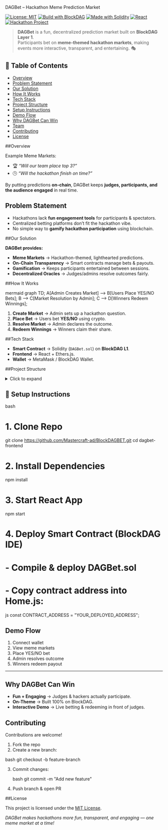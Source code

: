 
DAGBet – Hackathon Meme Prediction Market  

[![License: MIT](https://img.shields.io/badge/License-MIT-yellow.svg)](LICENSE) 
[![Build with BlockDAG](https://img.shields.io/badge/Built%20On-BlockDAG-blue)](#) 
[![Made with Solidity](https://img.shields.io/badge/Smart%20Contracts-Solidity-black)](#) 
[![React](https://img.shields.io/badge/Frontend-React-blue)](#) 
[![Hackathon Project](https://img.shields.io/badge/Hackathon-2025-orange)](#)  

> **DAGBet** is a fun, decentralized prediction market built on **BlockDAG Layer 1**.  
> Participants bet on **meme-themed hackathon markets**, making events more interactive, transparent, and entertaining. 🎭  


## 📑 Table of Contents  
- [Overview](#-overview)  
- [Problem Statement](#-problem-statement)  
- [Our Solution](#-our-solution)  
- [How It Works](#️-how-it-works)  
- [Tech Stack](#-tech-stack)  
- [Project Structure](#-project-structure)  
- [Setup Instructions](#-setup-instructions)  
- [Demo Flow](#-demo-flow)  
- [Why DAGBet Can Win](#-why-dagbet-can-win)  
- [Team](#-team)  
- [Contributing](#-contributing)  
- [License](#-license)  

##Overview  

Example Meme Markets:  
- 🏆 *“Will our team place top 3?”*  
- 🕒 *“Will the hackathon finish on time?”*  

By putting predictions **on-chain**, DAGBet keeps **judges, participants, and the audience engaged** in real time.  

## Problem Statement  
- Hackathons lack **fun engagement tools** for participants & spectators.  
- Centralized betting platforms don’t fit the hackathon vibe.  
- No simple way to **gamify hackathon participation** using blockchain.  

##Our Solution  

**DAGBet provides:**  
- **Meme Markets** → Hackathon-themed, lighthearted predictions.  
-  **On-Chain Transparency** → Smart contracts manage bets & payouts.  
- **Gamification** → Keeps participants entertained between sessions.  
- **Decentralized Oracles** → Judges/admins resolve outcomes fairly.  

##How It Works  

mermaid
graph TD;
    A[Admin Creates Market] --> B[Users Place YES/NO Bets];
    B --> C[Market Resolution by Admin];
    C --> D[Winners Redeem Winnings];

1. **Create Market** → Admin sets up a hackathon question.
2. **Place Bet** → Users bet **YES/NO** using crypto.
3. **Resolve Market** → Admin declares the outcome.
4. **Redeem Winnings** → Winners claim their share.

##Tech Stack

* **Smart Contract** → Solidity (`DAGBet.sol`) on **BlockDAG L1**.
* **Frontend** → React + Ethers.js.
* **Wallet** → MetaMask / BlockDAG Wallet.


##Project Structure

<details>
<summary>Click to expand</summary>


dagbet-frontend/
│── src/
│   ├── pages/
│   │   ├── Home.js           # List meme markets
│   │   ├── MarketDetails.js  # Bet on YES/NO
│   │   ├── MyBets.js         # User’s active bets
│   │   └── Admin.js          # Resolve markets
│   ├── components/
│   │   ├── MarketCard.js
│   │   └── BetForm.js
│   ├── DAGBet.json           # ABI from smart contract
│   └── App.js
│── contracts/
│   └── DAGBet.sol            # Smart contract


</details>



## 🔧 Setup Instructions

bash
# 1. Clone Repo
git clone https://github.com/Mastercraft-ad/BlockDAGBET.git
cd dagbet-frontend

# 2. Install Dependencies
npm install

# 3. Start React App
npm start

# 4. Deploy Smart Contract (BlockDAG IDE)
#    - Compile & deploy DAGBet.sol
#   - Copy contract address into Home.js:

js
const CONTRACT_ADDRESS = "YOUR_DEPLOYED_ADDRESS";

## Demo Flow

1.  Connect wallet
2.  View meme markets
3.  Place YES/NO bet
4.  Admin resolves outcome
5.  Winners redeem payout

---

##  Why DAGBet Can Win

*  **Fun + Engaging** → Judges & hackers actually participate.
*  **On-Theme** → Built 100% on BlockDAG.
*  **Interactive Demo** → Live betting & redeeming in front of judges.

## Contributing

Contributions are welcome!

1. Fork the repo
2. Create a new branch:

  bash
   git checkout -b feature-branch
   
3. Commit changes:

   bash
   git commit -m "Add new feature"
   
5. Push branch & open PR


##License

This project is licensed under the [MIT License](LICENSE).


*DAGBet makes hackathons more fun, transparent, and engaging — one meme market at a time!*
